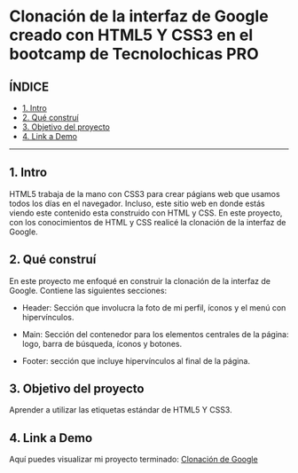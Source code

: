 # Clonación de la interfaz de Google creado con HTML5 Y CSS3 en el bootcamp de Tecnolochicas PRO


## **ÍNDICE**

* [1. Intro](https://github.com/Gabriela-Ale/Google-Cloning/blob/main/README.md#1-intro)
* [2. Qué construí](https://github.com/Gabriela-Ale/Google-Cloning/blob/main/README.md#2-qu%C3%A9-constru%C3%AD)
* [3. Objetivo del proyecto](https://github.com/Gabriela-Ale/Google-Cloning/blob/main/README.md#3-objetivo-del-proyecto)
* [4. Link a Demo](https://github.com/Gabriela-Ale/Google-Cloning/blob/main/README.md#4-link-a-demo)

****

## 1. Intro
HTML5 trabaja de la mano con CSS3 para crear págians web que usamos todos los días en el navegador. Incluso, este sitio web en donde estás viendo este contenido esta construido con HTML y CSS. En este proyecto, con los conocimientos de HTML y CSS realicé la clonación de la interfaz de Google. 

## 2. Qué construí
En este proyecto me enfoqué en construir la clonación de la interfaz de Google. 
Contiene las siguientes secciones: 

* Header: Sección que involucra la foto de mi perfil, íconos y el menú con hipervínculos.

* Main: Sección del contenedor para los elementos centrales de la página: logo, barra de búsqueda, íconos y botones. 

* Footer: sección que incluye hipervínculos al final de la página. 

## 3. Objetivo del proyecto
Aprender a utilizar las etiquetas estándar de HTML5 Y CSS3. 

## 4. Link a Demo
Aquí puedes visualizar mi proyecto terminado: [Clonación de Google](https://sage-belekoy-d951e5.netlify.app/)
